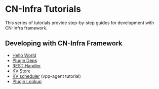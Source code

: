 # CN-Infra Tutorials

This series of tutorials provide step-by-step guides for development with 
CN-Infra framework.

## Developing with CN-Infra Framework

- [Hello World](./01_hello-world.md)
- [Plugin Deps](02_plugin-deps.md)
- [REST Handler](03_rest-handler.md)
- [KV Store](04_kv-store.md)
- [KV scheduler](https://ligato.io/vpp-agent/tutorials/05_kv-scheduler.html) (vpp-agent tutorial)
- [Plugin Lookup](06_plugin-lookup.md)

